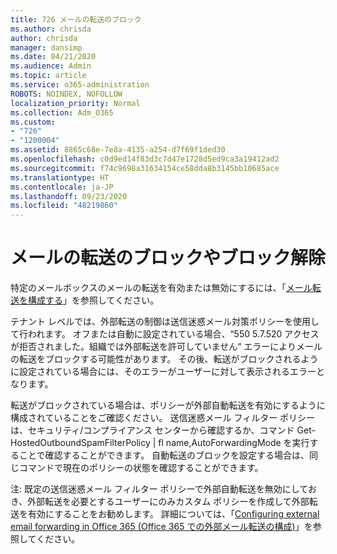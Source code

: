 ```yaml
---
title: 726 メールの転送のブロック
ms.author: chrisda
author: chrisda
manager: dansimp
ms.date: 04/21/2020
ms.audience: Admin
ms.topic: article
ms.service: o365-administration
ROBOTS: NOINDEX, NOFOLLOW
localization_priority: Normal
ms.collection: Adm_O365
ms.custom:
- "726"
- "1200004"
ms.assetid: 8865c68e-7e8a-4135-a254-d7f69f1ded30
ms.openlocfilehash: c0d9ed14f83d3c7d47e1728d5ed9ca3a19412ad2
ms.sourcegitcommit: f74c9698a31634154ce58dda8b3145bb10685ace
ms.translationtype: HT
ms.contentlocale: ja-JP
ms.lasthandoff: 09/23/2020
ms.locfileid: "48219860"
---
```

# <a name="blocking-or-unblocking-email-forwarding"></a>メールの転送のブロックやブロック解除

特定のメールボックスのメールの転送を有効または無効にするには、「[メール転送を構成する](https://docs.microsoft.com/microsoft-365/admin/email/configure-email-forwarding)」を参照してください。

テナント レベルでは、外部転送の制御は送信迷惑メール対策ポリシーを使用して行われます。 オフまたは自動に設定されている場合、“550 5.7.520 アクセスが拒否されました。組織では外部転送を許可していません“ エラーによりメールの転送をブロックする可能性があります。 その後、転送がブロックされるように設定されている場合には、そのエラーがユーザーに対して表示されるエラーとなります。

転送がブロックされている場合は、ポリシーが外部自動転送を有効にするように構成されていることをご確認ください。 送信迷惑メール フィルター ポリシーは、セキュリティ/コンプライアンス センターから確認するか、コマンド Get-HostedOutboundSpamFilterPolicy | fl name,AutoForwardingMode を実行することで確認することができます。 自動転送のブロックを設定する場合は、同じコマンドで現在のポリシーの状態を確認することができます。

注: 既定の送信迷惑メール フィルター ポリシーで外部自動転送を無効にしておき、外部転送を必要とするユーザーにのみカスタム ポリシーを作成して外部転送を有効にすることをお勧めします。 詳細については、「[Configuring external email forwarding in Office 365 (Office 365 での外部メール転送の構成)](https://docs.microsoft.com/microsoft-365/security/office-365-security/external-email-forwarding)」を参照してください。
